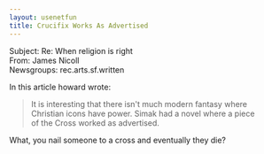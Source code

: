 ```yaml
---   
layout: usenetfun   
title: Crucifix Works As Advertised   
---   
```

   
   
 Subject: Re: When religion is right   
From: James Nicoll   
Newsgroups: rec.arts.sf.written   
   
In this article howard wrote:   
>   
>It is interesting that there isn't much modern fantasy where   
>Christian icons have power. Simak had a novel where a piece   
>of the Cross worked as advertised.   
>   
What, you nail someone to a cross and eventually they die?   
   
   
   
